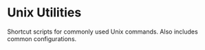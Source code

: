 # Unix Utilities

Shortcut scripts for commonly used Unix commands. 
Also includes common configurations.
